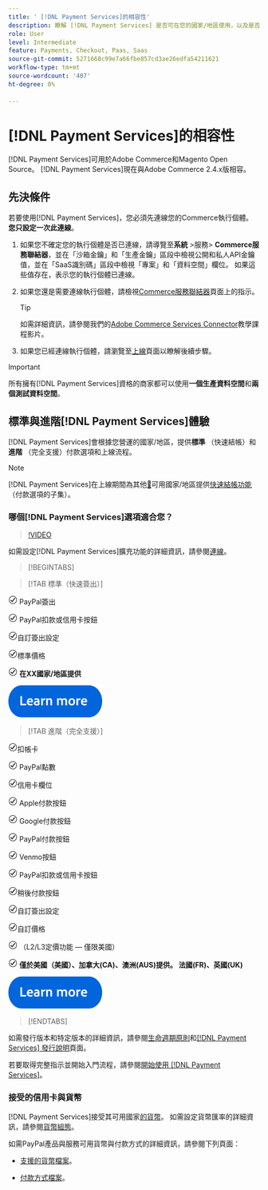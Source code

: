 ```yaml
---
title: ' [!DNL Payment Services]的相容性'
description: 瞭解 [!DNL Payment Services] 是否可在您的國家/地區使用，以及是否可與您的Adobe Commerce版本相容。
role: User
level: Intermediate
feature: Payments, Checkout, Paas, Saas
source-git-commit: 5271668c99e7a66fbe857cd3ae26edfa54211621
workflow-type: tm+mt
source-wordcount: '407'
ht-degree: 0%

---
```



# [!DNL Payment Services]的相容性

[!DNL Payment Services]可用於Adobe Commerce和Magento Open Source。 [!DNL Payment Services]現在與Adobe Commerce 2.4.x版相容。

## 先決條件

若要使用[!DNL Payment Services]，您必須先連線您的Commerce執行個體。 **您只設定一次此連線**。

1. 如果您不確定您的執行個體是否已連線，請導覽至&#x200B;**系統** >服務> **Commerce服務聯結器**，並在「沙箱金鑰」和「生產金鑰」區段中檢視公開和私人API金鑰值，並在「SaaS識別碼」區段中檢視「專案」和「資料空間」欄位。 如果這些值存在，表示您的執行個體已連線。

1. 如果您還是需要連線執行個體，請檢視[Commerce服務聯結器](../landing/saas.md)頁面上的指示。

   >[!TIP]
   >
   > 如需詳細資訊，請參閱我們的[Adobe Commerce Services Connector](https://experienceleague.adobe.com/zh-hant/docs/commerce-learn/tutorials/admin/adobe-commerce-services/configure-adobe-commerce-services-connector)教學課程影片。

1. 如果您已經連線執行個體，請瀏覽至[上線](onboard.md)頁面以瞭解後續步驟。

>[!IMPORTANT]
>
> 所有擁有[!DNL Payment Services]資格的商家都可以使用&#x200B;**一個生產資料空間**&#x200B;和&#x200B;**兩個測試資料空間**。

## 標準與進階[!DNL Payment Services]體驗

[!DNL Payment Services]會根據您營運的國家/地區，提供&#x200B;**標準** （快速結帳）和&#x200B;**進階** （完全支援）付款選項和上線流程。

>[!NOTE]
>
> [!DNL Payment Services]在上線期間為其他[&#128279;](../payment-services/production.md#complete-merchant-onboarding)可用國家/地區提供[快速結帳功能](../payment-services/payments-options.md) （付款選項的子集）。

### 哪個[!DNL Payment Services]選項適合您？

>[!VIDEO](https://video.tv.adobe.com/v/3447811)

如需設定[!DNL Payment Services]擴充功能的詳細資訊，請參閱[連線](connect.md)。

>[!BEGINTABS]

>[!TAB 標準（快速簽出）]

![簽出](assets/icon-check.png) PayPal簽出

![支票](assets/icon-check.png) PayPal扣款或信用卡按鈕

![檢查](assets/icon-check.png)自訂簽出設定

![check](assets/icon-check.png)標準價格

![檢查](assets/icon-check.png) **在XX國家/地區提供**

[![深入瞭解](assets/learn-more-button.svg)](onboard.md)

>[!TAB 進階（完全支援）]

![支票](assets/icon-check.png)扣帳卡

![支票](assets/icon-check.png) PayPal點數

![檢查](assets/icon-check.png)信用卡欄位

![支票](assets/icon-check.png) Apple付款按鈕

![支票](assets/icon-check.png) Google付款按鈕

![支票](assets/icon-check.png) PayPal付款按鈕

![check](assets/icon-check.png) Venmo按鈕

![支票](assets/icon-check.png) PayPal扣款或信用卡按鈕

![支票](assets/icon-check.png)稍後付款按鈕

![檢查](assets/icon-check.png)自訂簽出設定

![check](assets/icon-check.png)自訂價格

![檢查](assets/icon-check.png) （L2/L3定價功能 — 僅限美國）

![檢查](assets/icon-check.png) **僅於美國（美國）、加拿大(CA)、澳洲(AUS)提供。 法國(FR)、英國(UK)**

[![深入瞭解](assets/learn-more-button.svg)](onboard.md)

>[!ENDTABS]

如需發行版本和特定版本的詳細資訊，請參閱[生命週期原則](https://experienceleague.adobe.com/docs/commerce-operations/release/planning/lifecycle-policy.html?lang=zh-Hant)和[[!DNL Payment Services] 發行說明](release-notes.md)頁面。

若要取得完整指示並開始入門流程，請參閱[開始使用 [!DNL Payment Services]](onboard.md)。

### 接受的信用卡與貨幣

[!DNL Payment Services]接受其可用國家[的貨幣](#availability)。 如需設定貨幣匯率的詳細資訊，請參閱[貨幣組態](https://experienceleague.adobe.com/docs/commerce-admin/stores-sales/site-store/currency/currency-configuration.html?lang=zh-Hant)。

如需PayPal產品與服務可用貨幣與付款方式的詳細資訊，請參閱下列頁面：

* [支援的貨幣檔案](https://developer.paypal.com/docs/reports/reference/paypal-supported-currencies/)。

* [付款方式檔案](https://developer.paypal.com/docs/checkout/payment-methods/)。
